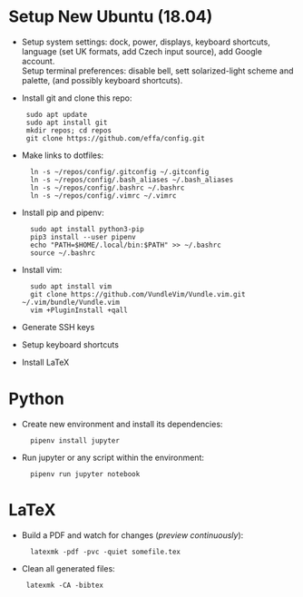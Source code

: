 # Setup New Ubuntu (18.04)

* Setup system settings:
  dock, power, displays, keyboard shortcuts,
  language (set UK formats, add Czech input source),
  add Google account.  
  Setup terminal preferences:
  disable bell, sett solarized-light scheme and palette,
  (and possibly keyboard shortcuts).  

* Install git and clone this repo:

       sudo apt update
       sudo apt install git
       mkdir repos; cd repos
       git clone https://github.com/effa/config.git      
         
* Make links to dotfiles:
	
        ln -s ~/repos/config/.gitconfig ~/.gitconfig
        ln -s ~/repos/config/.bash_aliases ~/.bash_aliases
        ln -s ~/repos/config/.bashrc ~/.bashrc
        ln -s ~/repos/config/.vimrc ~/.vimrc

* Install pip and pipenv:
        
        sudo apt install python3-pip
        pip3 install --user pipenv
        echo "PATH=$HOME/.local/bin:$PATH" >> ~/.bashrc
        source ~/.bashrc
        
* Install vim:

        sudo apt install vim
        git clone https://github.com/VundleVim/Vundle.vim.git ~/.vim/bundle/Vundle.vim
        vim +PluginInstall +qall

* Generate SSH keys
* Setup keyboard shortcuts
* Install LaTeX


# Python
       
* Create new environment and install its dependencies:   
        
        pipenv install jupyter
        
* Run jupyter or any script within the environment:   
        
        pipenv run jupyter notebook
        
        
 
# LaTeX
       
* Build a PDF and watch for changes (*preview continuously*):   
        
        latexmk -pdf -pvc -quiet somefile.tex
  
 * Clean all generated files: 
        
        latexmk -CA -bibtex
